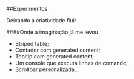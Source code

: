 ##Experimentos

Deixando a criatividade fluir

####Onde a imaginação já me levou
- Striped table;
- Contador com generated content;
- Tooltip com generated content;
- Um console que executa linhas de comando;
- Scrollbar personalizada...
